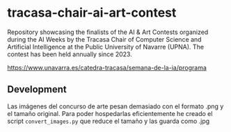 # tracasa-chair-ai-art-contest

Repository showcasing the finalists of the AI &amp; Art Contests organized during the AI Weeks by the Tracasa Chair of Computer Science and Artificial Intelligence at the Public University of Navarre (UPNA). The contest has been held annually since 2023.

https://www.unavarra.es/catedra-tracasa/semana-de-la-ia/programa

## Development

Las imágenes del concurso de arte pesan demasiado con el formato .png y el tamaño original. Para poder
hospedarlas eficientemente he creado el script `convert_images.py` que reduce el tamaño y las guarda como .jpg